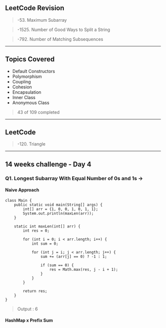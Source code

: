 ## LeetCode Revision

> -53. Maximum Subarray

> -1525. Number of Good Ways to Split a String

> -792. Number of Matching Subsequences

---

## Topics Covered

- Default Constructors
- Polymorphism
- Coupling
- Cohesion
- Encapsulation
- Inner Class
- Anonymous Class

> 43 of 109 completed

---

## LeetCode

> -120. Triangle

---

## 14 weeks challenge - Day 4

### Q1. Longest Subarray With Equal Number of 0s and 1s -> 

#### Naive Approach

```NaiveApproach []
class Main {
    public static void main(String[] args) {
        int[] arr = {1, 0, 0, 1, 0, 1, 1};
        System.out.println(maxLen(arr));
    }

    static int maxLen(int[] arr) {
        int res = 0;

        for (int i = 0; i < arr.length; i++) {
            int sum = 0;

            for (int j = i; j < arr.length; j++) {
                sum += (arr[j] == 0) ? -1 : 1;

                if (sum == 0) {
                    res = Math.max(res, j - i + 1);
                }
            }
        }

        return res;
    }
}

```

> Output : 6

#### HashMap x Prefix Sum

```HashMap []

```

